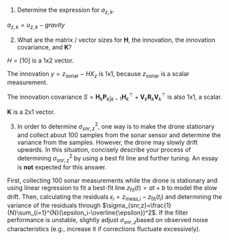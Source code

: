 1. Determine the expression for $a_{z,k}$.

$a_{z,k}=u_{z,k}-gravity$

2. What are the matrix / vector sizes for $\mathbf{H}$, the innovation, the innovation covariance, and $\mathbf{K}$?

$H=[1 ​0​]$ is a 1x2 vector.

The innovation $y = z_{\text{sonar}} - H X_z$ is 1x1, because $z_{\text{sonar}}$​ is a scalar measurement.

The innovation covariance $S = \mathbf{H}_k \mathbf{P}_{k|k-1} \mathbf{H}_k^\top  + \mathbf{V}_k \mathbf{R}_k \mathbf{V}_k^\top$ is also 1x1, a scalar.

$\mathbf{K}$ is a 2x1 vector.

3. In order to determine $\sigma_{snr,z}^2$, one way is to make the drone stationary and collect about 100 samples from the sonar sensor and determine the variance from the samples. 
However, the drone may slowly drift upwards. 
In this situation, concisely describe your process of determining $\sigma_{snr,z}^2$ by using a best fit line and further tuning. An essay is **not** expected for this answer.

First, collecting 100 sonar measurements while the drone is stationary and using linear regression to fit a best-fit line $z_{\text{fit}}(t)=at+b$ to model the slow drift. Then, calculating the residuals $\epsilon_i = z_{\text{meas,i}}-z_{\text{fit}}(t_i)$ and determining the variance of the residuals through $\sigma_{snr,z}=\frac{1}{N}\sum_{i=1}^{N}(\epsilon_i-\overline{\epsilon})^2$. If the filter performance is unstable, slightly adjust $\sigma_{snr,z}$​ based on observed noise characteristics (e.g., increase it if corrections fluctuate excessively).